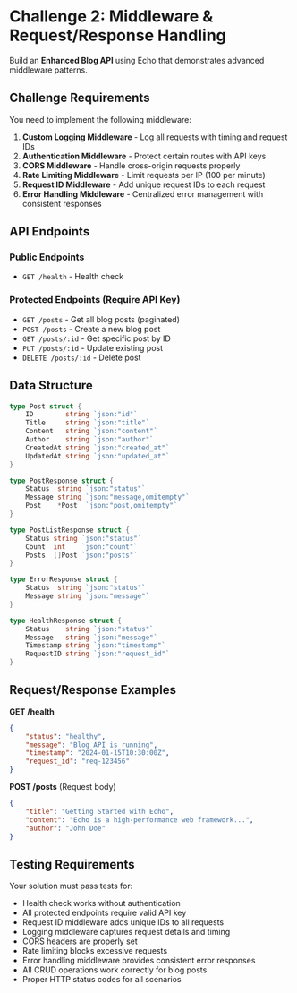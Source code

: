 # Challenge 2: Middleware & Request/Response Handling

Build an **Enhanced Blog API** using Echo that demonstrates advanced middleware patterns.

## Challenge Requirements

You need to implement the following middleware:

1. **Custom Logging Middleware** - Log all requests with timing and request IDs
2. **Authentication Middleware** - Protect certain routes with API keys  
3. **CORS Middleware** - Handle cross-origin requests properly
4. **Rate Limiting Middleware** - Limit requests per IP (100 per minute)
5. **Request ID Middleware** - Add unique request IDs to each request
6. **Error Handling Middleware** - Centralized error management with consistent responses

## API Endpoints

### Public Endpoints
- `GET /health` - Health check

### Protected Endpoints (Require API Key)
- `GET /posts` - Get all blog posts (paginated)
- `POST /posts` - Create a new blog post
- `GET /posts/:id` - Get specific post by ID
- `PUT /posts/:id` - Update existing post
- `DELETE /posts/:id` - Delete post

## Data Structure

```go
type Post struct {
    ID        string `json:"id"`
    Title     string `json:"title"`
    Content   string `json:"content"`
    Author    string `json:"author"`
    CreatedAt string `json:"created_at"`
    UpdatedAt string `json:"updated_at"`
}

type PostResponse struct {
    Status  string `json:"status"`
    Message string `json:"message,omitempty"`
    Post    *Post  `json:"post,omitempty"`
}

type PostListResponse struct {
    Status string `json:"status"`
    Count  int    `json:"count"`
    Posts  []Post `json:"posts"`
}

type ErrorResponse struct {
    Status  string `json:"status"`
    Message string `json:"message"`
}

type HealthResponse struct {
    Status    string `json:"status"`
    Message   string `json:"message"`
    Timestamp string `json:"timestamp"`
    RequestID string `json:"request_id"`
}
```

## Request/Response Examples

**GET /health**
```json
{
    "status": "healthy",
    "message": "Blog API is running",
    "timestamp": "2024-01-15T10:30:00Z",
    "request_id": "req-123456"
}
```

**POST /posts** (Request body)
```json
{
    "title": "Getting Started with Echo",
    "content": "Echo is a high-performance web framework...",
    "author": "John Doe"
}
```

## Testing Requirements

Your solution must pass tests for:
- Health check works without authentication
- All protected endpoints require valid API key
- Request ID middleware adds unique IDs to all requests
- Logging middleware captures request details and timing
- CORS headers are properly set
- Rate limiting blocks excessive requests
- Error handling middleware provides consistent error responses
- All CRUD operations work correctly for blog posts
- Proper HTTP status codes for all scenarios